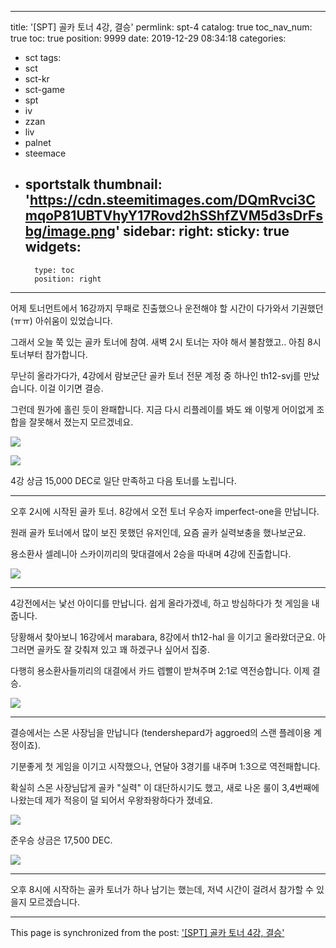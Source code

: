 
---
title: '[SPT] 골카 토너 4강, 결승'
permlink: spt-4
catalog: true
toc_nav_num: true
toc: true
position: 9999
date: 2019-12-29 08:34:18
categories:
- sct
tags:
- sct
- sct-kr
- sct-game
- spt
- iv
- zzan
- liv
- palnet
- steemace
- sportstalk
thumbnail: 'https://cdn.steemitimages.com/DQmRvci3CmqoP81UBTVhyY17Rovd2hSShfZVM5d3sDrFsbg/image.png'
sidebar:
    right:
        sticky: true
widgets:
    -
        type: toc
        position: right
---


어제 토너먼트에서 16강까지 무패로 진출했으나 운전해야 할 시간이 다가와서 기권했던 (ㅠㅠ) 아쉬움이 있었습니다.

그래서 오늘 쭉 있는 골카 토너에 참여. 새벽 2시 토너는 자야 해서 불참했고..  아침 8시 토너부터 참가합니다.

무난히 올라가다가, 4강에서 람보군단 골카 토너 전문 계정 중 하나인 th12-svj를 만났습니다. 이걸 이기면 결승. 

그런데 뭔가에 홀린 듯이 완패합니다. 지금 다시 리플레이를 봐도 왜 이렇게 어이없게 조합을 잘못해서 졌는지 모르겠네요.

![](https://cdn.steemitimages.com/DQmRvci3CmqoP81UBTVhyY17Rovd2hSShfZVM5d3sDrFsbg/image.png)

![](https://cdn.steemitimages.com/DQmU8Hvuo4qaQH8kXF6dgpFYpFstL3J3BnjTotgdxW77mPV/image.png)

4강 상금 15,000 DEC로 일단 만족하고 다음 토너를 노립니다.

---

오후 2시에 시작된 골카 토너. 8강에서 오전 토너 우승자 imperfect-one을 만납니다. 

원래 골카 토너에서 많이 보진 못했던 유저인데, 요즘 골카 실력보충을 했나보군요. 

용소환사 셀레니아 스카이끼리의 맞대결에서 2승을 따내며 4강에 진출합니다.

![](https://cdn.steemitimages.com/DQmR5A68w8txoJPRWjPVr25LupacQQJttjstM6jn1uVtsue/image.png)
<br>

---

4강전에서는 낯선 아이디를 만납니다. 쉽게 올라가겠네, 하고 방심하다가 첫 게임을 내줍니다.

당황해서 찾아보니 16강에서 marabara, 8강에서 th12-hal 을 이기고 올라왔더군요. 아 그러면 골카도 잘 갖춰져 있고 꽤 하겠구나 싶어서 집중. 

다행히 용소환사들끼리의 대결에서 카드 렙빨이 받쳐주며 2:1로 역전승합니다. 이제 결승.

![](https://cdn.steemitimages.com/DQmaGFt4vHXtZLwXWbZci13wa8ZJMubwZG5KfxC1N3sRKGR/image.png)
<br>

---

결승에서는 스몬 사장님을 만납니다 (tendershepard가 aggroed의 스랜 플레이용 계정이죠).

기분좋게 첫 게임을 이기고 시작했으나, 연달아 3경기를 내주며 1:3으로 역전패합니다. 

확실히 스몬 사장님답게 골카 "실력" 이 대단하시기도 했고, 새로 나온 룰이 3,4번째에 나왔는데 제가 적응이 덜 되어서 우왕좌왕하다가 졌네요.

![](https://cdn.steemitimages.com/DQmPQbnPUDFr2RisQBYhhtyVYjxoWqkXRtXdiKqZp9SkX7v/image.png)
<br>

준우승 상금은 17,500 DEC.

![](https://cdn.steemitimages.com/DQmeQnFo6Vfo5xSm7ejV6Myqx4fRh2uLuZNr5fRv1UHLEhX/image.png)
<br>

---

오후 8시에 시작하는 골카 토너가 하나 남기는 했는데, 저녁 시간이 걸려서 참가할 수 있을지 모르겠습니다.

- - -

This page is synchronized from the post: ['[SPT] 골카 토너 4강, 결승'](https://steemit.com/@glory7/spt-4)
